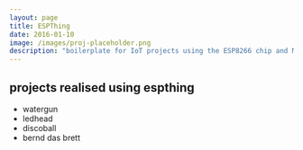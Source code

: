 ```yaml
---
layout: page
title: ESPThing
date: 2016-01-10
image: /images/proj-placeholder.png
description: "boilerplate for IoT projects using the ESP8266 chip and MQTT"
---
```


## projects realised using espthing
* watergun
* ledhead
* discoball
* bernd das brett
